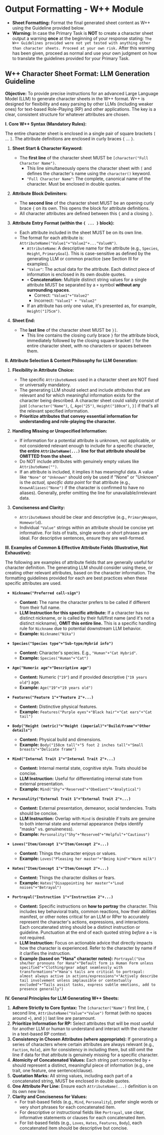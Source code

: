 # **Output Formatting - W++ Module**
*   **Sheet Formatting:** Format the final generated sheet content as W++ using the Guideline provided below.
*   **Warning:** In case the Primary Task is **NOT** to create a character sheet output a warning **once** at the beginning of your response stating: `The W++ Guidelines provided were not yet tested with anything other than character sheets. Proceed at your own risk.` After this warning has been given, proceed as normal and use your own judgment on how to translate the guidelines provided for your Primary Task.

## W++ Character Sheet Format: LLM Generation Guideline

**Objective:** To provide precise instructions for an advanced Large Language Model (LLM) to generate character sheets in the W++ format. W++ is designed for flexibility and easy parsing by other LLMs (including weaker ones) for text-based Role-Playing (RP) and other applications. The key is a clear, consistent structure for whatever attributes are chosen.

**I. Core W++ Syntax (Mandatory Rules):**

The entire character sheet is enclosed in a single pair of square brackets `[` ... `]`. The attribute definitions are enclosed in curly braces `{` ... `}`.

1.  **Sheet Start & Character Keyword:**
    *   The **first line** of the character sheet MUST be `[character("Full Character Name")`.
        *   This line simultaneously opens the character sheet with `[` and defines the character's name using the `character()` keyword.
        *   `"Full Character Name"`: The complete, canonical name of the character. Must be enclosed in double quotes.

2.  **Attribute Block Delimiters:**
    *   The **second line** of the character sheet MUST be an opening curly brace `{` on its own. This opens the block for attribute definitions.
    *   All character attributes are defined between this `{` and a closing `}`.

3.  **Attribute Entry Format (within the `{ ... }` block):**
    *   Each attribute included in the sheet MUST be on its own line.
    *   The format for each attribute is: `AttributeName("Value1"+"Value2"+..."ValueN")`.
        *   `AttributeName`: A descriptive name for the attribute (e.g., `Species`, `Height`, `PrimaryGoal`). This is case-sensitive as defined by the generating LLM or common practice (see Section III for examples).
        *   `"Value"`: The actual data for the attribute. Each distinct piece of information is enclosed in its own double quotes.
        *   `+` **Concatenation:** Multiple distinct string values for a single attribute MUST be separated by a `+` symbol **without any surrounding spaces**.
            *   Correct: `"Value1"+"Value2"`
            *   Incorrect: `"Value1" + "Value2"`
        *   If an attribute has only one value, it's presented as, for example, `Height("175cm")`.

4.  **Sheet End:**
    *   The **last line** of the character sheet MUST be `}]`.
        *   This line contains the closing curly brace `}` for the attribute block, immediately followed by the closing square bracket `]` for the entire character sheet, with no characters or spaces between them.

**II. Attribute Selection & Content Philosophy for LLM Generation:**

1.  **Flexibility in Attribute Choice:**
    *   The specific `AttributeName`s used in a character sheet are NOT fixed or universally mandatory.
    *   The generating LLM should select and include attributes that are relevant and for which meaningful information exists for the character being described. A character sheet could validly consist of just `[character("Name")`, `{`, `Age("25")`, `Height("180cm")`, `}]` if that's all the relevant specified information.
    *   **Prioritize attributes that convey essential information for understanding and role-playing the character.**

2.  **Handling Missing or Unspecified Information:**
    *   If information for a potential attribute is unknown, not applicable, or not considered relevant enough to include for a specific character, **the entire `AttributeName(...)` line for that attribute should be OMITTED from the sheet.**
    *   Do NOT include attributes with genuinely empty values like `AttributeName("")`.
    *   If an attribute is included, it implies it has meaningful data. A value like `"None"` or `"Unknown"` should only be used if "None" or "Unknown" is the *actual, specific data point* for that attribute (e.g., `KnownAliases("None")` if the character is confirmed to have no aliases). Generally, prefer omitting the line for unavailable/irrelevant data.

3.  **Conciseness and Clarity:**
    *   `AttributeName`s should be clear and descriptive (e.g., `PrimaryWeapon`, `Homeworld`).
    *   Individual `"Value"` strings within an attribute should be concise yet informative. For lists of traits, single words or short phrases are ideal. For descriptive sentences, ensure they are well-formed.

**III. Examples of Common & Effective Attribute Fields (Illustrative, Not Exhaustive):**

The following are examples of attribute fields that are generally useful for character definition. The generating LLM should consider using these, or creating other relevant attributes, based on the character information. The formatting guidelines provided for each are best practices when these specific attributes are used.

*   **`Nickname("Preferred call-sign")`**
    *   **Content:** The name the character prefers to be called if different from their full name.
    *   **LLM Instruction for this specific attribute:** If a character has no distinct nickname, or is called by their full/first name (and it's not a distinct nickname), **OMIT this entire line.** This is a specific handling rule for `Nickname` due to potential downstream LLM behavior.
    *   **Example:** `Nickname("Nika")`

*   **`Species("Species type"+"Sub-type/Hybrid info")`**
    *   **Content:** Character's species. E.g., `"Human"+"Cat Hybrid"`.
    *   **Example:** `Species("Human"+"Cat")`

*   **`Age("Numeric age"+"Descriptive age")`**
    *   **Content:** Numeric (`"19"`) and if provided descriptive (`"19 years old"`) age.
    *   **Example:** `Age("19"+"19 years old")`

*   **`Features("Feature 1"+"Feature 2"+...)`**
    *   **Content:** Distinctive physical features.
    *   **Example:** `Features("Purple eyes"+"Black hair"+"Cat ears"+"Cat tail")`

*   **`Body("Height (metric)"+"Height (imperial)"+"Build/Frame"+"Other details")`**
    *   **Content:** Physical build and dimensions.
    *   **Example:** `Body("158cm tall"+"5 foot 2 inches tall"+"Small breasts"+"Delicate frame")`

*   **`Mind("Internal Trait 1"+"Internal Trait 2"+...)`**
    *   **Content:** Internal mental state, cognitive style. Traits should be concise.
    *   **LLM Instruction:** Useful for differentiating internal state from external presentation.
    *   **Example:** `Mind("Shy"+"Reserved"+"Obedient"+"Analytical")`

*   **`Personality("External Trait 1"+"External Trait 2"+...)`**
    *   **Content:** External presentation, demeanor, social tendencies. Traits should be concise.
    *   **LLM Instruction:** Overlap with `Mind` is desirable if traits are genuine to both internal state and external appearance (helps identify "masks" vs. genuineness).
    *   **Example:** `Personality("Shy"+"Reserved"+"Helpful"+"Cautious")`

*   **`Loves("Item/Concept 1"+"Item/Concept 2"+...)`**
    *   **Content:** Things the character enjoys or values.
    *   **Example:** `Loves("Pleasing her master"+"Being kind"+"Warm milk")`

*   **`Hates("Item/Concept 1"+"Item/Concept 2"+...)`**
    *   **Content:** Things the character dislikes or fears.
    *   **Example:** `Hates("Disappointing her master"+"Loud noises"+"Betrayal")`

*   **`Portrayal("Instruction 1"+"Instruction 2"+...)`**
    *   **Content:** Specific instructions on **how to portray** the character. This includes key behavioral traits, common reactions, how their abilities manifest, or other notes critical for an LLM or RPer to accurately represent the character's actions, expressions, and interactions. Each concatenated string should be a distinct instruction or guideline. Punctuation at the end of each quoted string *before* a `+` is not required.
    *   **LLM Instruction:** Focus on actionable advice that directly impacts how the character is experienced. Refer to the character by name if it clarifies the instruction.
    *   **Example (based on "Hana" character notes):** `Portrayal("Use she/her pronouns for Hana"+"Default form is Human Form unless specified"+"Clothing/gear adapt seamlessly with transformations"+"Hana's tails are critical to portrayal: almost always active in actions/expressions"+"Actively describe tail involvement unless implausible or contextually excluded"+"Tails assist tasks, express subtle emotions, add to presence generally")`

**IV. General Principles for LLM Generating W++ Sheets:**

1.  **Adhere Strictly to Core Syntax:** The `[character("Name")` first line, `{` second line, `AttributeName("Value"+"Value")` format (with no spaces around `+`), and `}]` last line are paramount.
2.  **Prioritize Information for RP:** Select attributes that will be most useful for another LLM or human to understand and interact with the character in a text-based RP context.
3.  **Consistency in Chosen Attributes (where appropriate):** If generating a series of characters where certain attributes are always relevant (e.g., `Faction`, `Role`), aim for consistency in including them, but still omit the line if data for that attribute is genuinely missing for a specific character.
4.  **Atomicity of Concatenated Values:** Each string part connected by `+` should represent a distinct, meaningful piece of information (e.g., one trait, one feature, one sentence/clause).
5.  **Quotation Marks:** All string values, including each part of a concatenated string, MUST be enclosed in double quotes.
6.  **One Attribute Per Line:** Ensure each `AttributeName(...)` definition is on its own new line.
7.  **Clarity and Conciseness for Values:**
    *   For trait-based fields (e.g., `Mind`, `Personality`), prefer single words or very short phrases for each concatenated item.
    *   For descriptive or instructional fields like `Portrayal`, use clear, informative statements or clauses for each concatenated item.
    *   For list-based fields (e.g., `Loves`, `Hates`, `Features`, `Body`), each concatenated item should be descriptive but concise.
